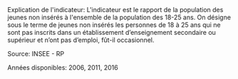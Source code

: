 <br><br>
Explication de l'indicateur: L'indicateur est le rapport de la population des jeunes non insérés à l'ensemble de la population des 18-25 ans. 
On désigne sous le terme de jeunes non insérés les personnes de 18 à 25 ans qui ne sont pas inscrits dans un établissement d’enseignement secondaire ou supérieur et n’ont pas d’emploi, fût-il occasionnel.

Source: INSEE - RP  

Années disponibles: 2006, 2011, 2016  
